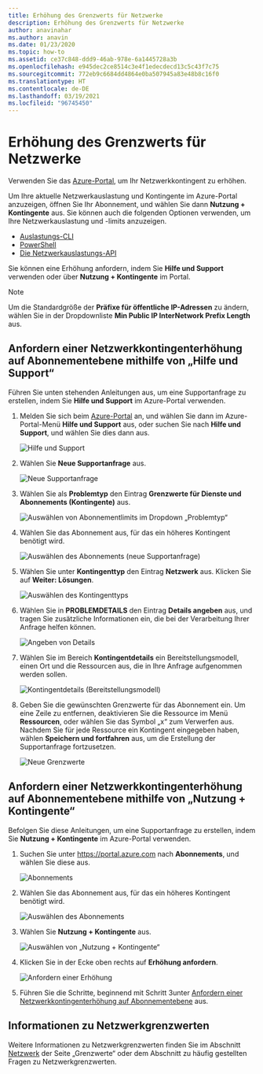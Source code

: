 ```yaml
---
title: Erhöhung des Grenzwerts für Netzwerke
description: Erhöhung des Grenzwerts für Netzwerke
author: anavinahar
ms.author: anavin
ms.date: 01/23/2020
ms.topic: how-to
ms.assetid: ce37c848-ddd9-46ab-978e-6a1445728a3b
ms.openlocfilehash: e945dec2ce8514c3e4f1edecdecd13c5c43f7c75
ms.sourcegitcommit: 772eb9c6684dd4864e0ba507945a83e48b8c16f0
ms.translationtype: HT
ms.contentlocale: de-DE
ms.lasthandoff: 03/19/2021
ms.locfileid: "96745450"
---
```

# <a name="networking-limit-increase"></a>Erhöhung des Grenzwerts für Netzwerke

Verwenden Sie das [Azure-Portal](https://portal.azure.com), um Ihr Netzwerkkontingent zu erhöhen.

Um Ihre aktuelle Netzwerkauslastung und Kontingente im Azure-Portal anzuzeigen, öffnen Sie Ihr Abonnement, und wählen Sie dann **Nutzung + Kontingente** aus. Sie können auch die folgenden Optionen verwenden, um Ihre Netzwerkauslastung und -limits anzuzeigen.

* [Auslastungs-CLI](/cli/azure/network#az-network-list-usages)
* [PowerShell](/powershell/module/azurerm.network/get-azurermnetworkusage)
* [Die Netzwerkauslastungs-API](/rest/api/virtualnetwork/virtualnetworks/listusage)

Sie können eine Erhöhung anfordern, indem Sie **Hilfe und Support** verwenden oder über **Nutzung + Kontingente** im Portal.

> [!Note]
> Um die Standardgröße der **Präfixe für öffentliche IP-Adressen** zu ändern, wählen Sie in der Dropdownliste **Min Public IP InterNetwork Prefix Length** aus.

## <a name="request-networking-quota-increase-at-subscription-level-using-help--support"></a>Anfordern einer Netzwerkkontingenterhöhung auf Abonnementebene mithilfe von „Hilfe und Support“

Führen Sie unten stehenden Anleitungen aus, um eine Supportanfrage zu erstellen, indem Sie **Hilfe und Support** im Azure-Portal verwenden.

1. Melden Sie sich beim [Azure-Portal](https://portal.azure.com) an, und wählen Sie dann im Azure-Portal-Menü **Hilfe und Support** aus, oder suchen Sie nach **Hilfe und Support**, und wählen Sie dies dann aus.

    ![Hilfe und Support](./media/networking-quota-request/help-plus-support.png)

1. Wählen Sie **Neue Supportanfrage** aus.

    ![Neue Supportanfrage](./media/networking-quota-request/new-support-request.png)

1. Wählen Sie als **Problemtyp** den Eintrag **Grenzwerte für Dienste und Abonnements (Kontingente)** aus.

    ![Auswählen von Abonnementlimits im Dropdown „Problemtyp“](./media/networking-quota-request/select-quota-issue-type.png)

1. Wählen Sie das Abonnement aus, für das ein höheres Kontingent benötigt wird.

    ![Auswählen des Abonnements (neue Supportanfrage)](./media/networking-quota-request/select-subscription-support-request.png)

1. Wählen Sie unter **Kontingenttyp** den Eintrag **Netzwerk** aus. Klicken Sie auf **Weiter: Lösungen**.

    ![Auswählen des Kontingenttyps](./media/networking-quota-request/select-quota-type-network.png)

1. Wählen Sie in **PROBLEMDETAILS** den Eintrag **Details angeben** aus, und tragen Sie zusätzliche Informationen ein, die bei der Verarbeitung Ihrer Anfrage helfen können.

    ![Angeben von Details](./media/networking-quota-request/provide-details-link.png)

1. Wählen Sie im Bereich **Kontingentdetails** ein Bereitstellungsmodell, einen Ort und die Ressourcen aus, die in Ihre Anfrage aufgenommen werden sollen.

    ![Kontingentdetails (Bereitstellungsmodell)](./media/networking-quota-request/quota-details-network.png)

1. Geben Sie die gewünschten Grenzwerte für das Abonnement ein. Um eine Zeile zu entfernen, deaktivieren Sie die Ressource im Menü **Ressourcen**, oder wählen Sie das Symbol „x“ zum Verwerfen aus. Nachdem Sie für jede Ressource ein Kontingent eingegeben haben, wählen **Speichern und fortfahren** aus, um die Erstellung der Supportanfrage fortzusetzen.

    ![Neue Grenzwerte](./media/networking-quota-request/network-new-limits.png)

## <a name="request-networking-quota-increase-at-subscription-level-using-usages--quotas"></a>Anfordern einer Netzwerkkontingenterhöhung auf Abonnementebene mithilfe von „Nutzung + Kontingente“

Befolgen Sie diese Anleitungen, um eine Supportanfrage zu erstellen, indem Sie **Nutzung + Kontingente** im Azure-Portal verwenden.

1. Suchen Sie unter https://portal.azure.com nach **Abonnements**, und wählen Sie diese aus.

    ![Abonnements](./media/networking-quota-request/search-for-suscriptions.png)

1. Wählen Sie das Abonnement aus, für das ein höheres Kontingent benötigt wird.

    ![Auswählen des Abonnements](./media/networking-quota-request/select-subscription-change-quota.png)

1. Wählen Sie **Nutzung + Kontingente** aus.

    ![Auswählen von „Nutzung + Kontingente“](./media/networking-quota-request/select-usage-plus-quotas.png)

1. Klicken Sie in der Ecke oben rechts auf **Erhöhung anfordern**.

    ![Anfordern einer Erhöhung](./media/networking-quota-request/request-increase-from-subscription.png)

1. Führen Sie die Schritte, beginnend mit Schritt 3unter [Anfordern einer Netzwerkkontingenterhöhung auf Abonnementebene](#request-networking-quota-increase-at-subscription-level-using-help--support) aus.

## <a name="about-networking-limits"></a>Informationen zu Netzwerkgrenzwerten

Weitere Informationen zu Netzwerkgrenzwerten finden Sie im Abschnitt [Netzwerk](../../azure-resource-manager/management/azure-subscription-service-limits.md#networking-limits) der Seite „Grenzwerte“ oder dem Abschnitt zu häufig gestellten Fragen zu Netzwerkgrenzwerten.
